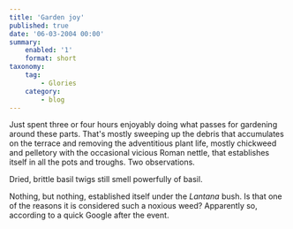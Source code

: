 ```yaml
---
title: 'Garden joy'
published: true
date: '06-03-2004 00:00'
summary:
    enabled: '1'
    format: short
taxonomy:
    tag:
        - Glories
    category:
        - blog
---
```


Just spent three or four hours enjoyably doing what passes for gardening around these parts. That's mostly sweeping up the debris that accumulates on the terrace and removing the adventitious plant life, mostly chickweed and pelletory with the occasional vicious Roman nettle, that establishes itself in all the pots and troughs. Two observations.

Dried, brittle basil twigs still smell powerfully of basil.

Nothing, but nothing, established itself under the _Lantana_ bush. Is that one of the reasons it is considered such a noxious weed? Apparently so, according to a quick Google after the event.